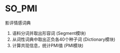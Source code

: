 # SO_PMI
影评情感词典
1. 语料分词并取出形容词 (Segment模块)
2. 从词性词典中取出正负各40个种子词 (Dictionary模块)
3. 计算共现信息，统计PMI值 (PMI模块)
